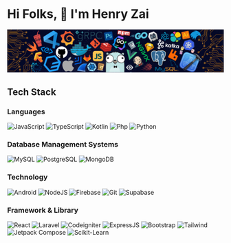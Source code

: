 # Hi Folks, 👋 I'm Henry Zai
![](https://github.com/henryjrzai/henryjrzai/blob/main/header_.png)

## Tech Stack
### Languages
![JavaScript](https://img.shields.io/badge/-JavaScript-000?&logo=JavaScript)
![TypeScript](https://img.shields.io/badge/-TypeScript-000?&logo=TypeScript)
![Kotlin](https://img.shields.io/badge/-Kotlin-000?&logo=Kotlin)
![Php](https://img.shields.io/badge/-Php-000?&logo=Php)
![Python](https://img.shields.io/badge/-Python-000?&logo=Python)

### Database Management Systems
![MySQL](https://img.shields.io/badge/-SQL-000?&logo=MySQL)
![PostgreSQL](https://img.shields.io/badge/-PostgreSQL-000?&logo=PostgreSQL)
![MongoDB](https://img.shields.io/badge/-MongoDB-000?&logo=MongoDB)

### Technology
![Android](https://img.shields.io/badge/-Android-000?&logo=Android)
![NodeJS](https://img.shields.io/badge/-Node.js-000?&logo=node.js)
![Firebase](https://img.shields.io/badge/-Firebase-000?&logo=Firebase)
![Git](https://img.shields.io/badge/-Git-000?&logo=Git)
![Supabase](https://img.shields.io/badge/-Supabase-000?&logo=Supabase)

### Framework & Library
![React](https://img.shields.io/badge/-React-000?&logo=React)
![Laravel](https://img.shields.io/badge/-Laravel-000?&logo=Laravel)
![Codeigniter](https://img.shields.io/badge/-Laravel-000?&logo=Codeigniter)
![ExpressJS](https://img.shields.io/badge/-Express-000?&logo=Express)
![Bootstrap](https://img.shields.io/badge/-Bootstrap-000?&logo=Bootstrap)
![Tailwind](https://img.shields.io/badge/-Tailwindcss-000?&logo=Tailwindcss)
![Jetpack Compose](https://img.shields.io/badge/-JetpackCompose-000?&logo=JetpackCompose)
![Scikit-Learn](https://img.shields.io/badge/-TensorFlow-000?&logo=scikit-learn)
<!--
**henryjrzai/henryjrzai** is a ✨ _special_ ✨ repository because its `README.md` (this file) appears on your GitHub profile.

Here are some ideas to get you started:

- 🔭 I’m currently working on ...
- 🌱 I’m currently learning ...
- 👯 I’m looking to collaborate on ...
- 🤔 I’m looking for help with ...
- 💬 Ask me about ...
- 📫 How to reach me: ...
- 😄 Pronouns: ...
- ⚡ Fun fact: ...
-->
